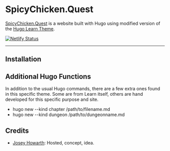 # SpicyChicken.Quest
[SpicyChicken.Quest](https://spicychicken.quest) is a website built with Hugo using modified version of the [Hugo Learn Theme](https://github.com/matcornic/hugo-theme-learn). 


[![Netlify Status](https://api.netlify.com/api/v1/badges/bfdb8bad-e549-439c-a60b-0767bd2762e6/deploy-status)](https://app.netlify.com/sites/festive-tereshkova-da55f6/deploys)

-----
## Installation


## Additional Hugo Functions
In addition to the usual Hugo commands, there are a few extra ones found in this specific theme. Some are from Learn itself, others are hand developed for this specific purpose and site. 

* hugo new --kind chapter /path/to/filename.md
* hugo new --kind dungeon /path/to/dungeonname.md


## Credits 
* [Josey Howarth](@SudoMistress): Hosted, concept, idea.





